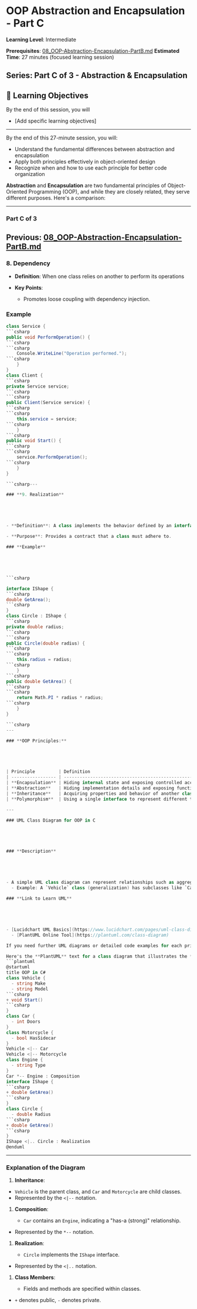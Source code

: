 ﻿# OOP Abstraction and Encapsulation - Part C

**Learning Level**: Intermediate

**Prerequisites**: [08_OOP-Abstraction-Encapsulation-PartB.md](08_OOP-Abstraction-Encapsulation-PartB.md)
**Estimated Time**: 27 minutes (focused learning session)

## **Series**: Part C of 3 - Abstraction & Encapsulation

## 🎯 Learning Objectives

By the end of this session, you will

- [Add specific learning objectives]

---
By the end of this 27-minute session, you will:

- Understand the fundamental differences between abstraction and encapsulation
- Apply both principles effectively in object-oriented design
- Recognize when and how to use each principle for better code organization

**Abstraction** and **Encapsulation** are two fundamental principles of Object-Oriented Programming (OOP), and while they are closely related, they serve different purposes. Here's a comparison:

---

### Part C of 3

## Previous: [08_OOP-Abstraction-Encapsulation-PartB.md](08_OOP-Abstraction-Encapsulation-PartB.md)

### **8. Dependency**

- **Definition**: When one class relies on another to perform its operations

- **Key Points**:

  - Promotes loose coupling with dependency injection.

### **Example**

```csharp
class Service {
```csharp
public void PerformOperation() {
```csharp
```csharp
    Console.WriteLine("Operation performed.");
```csharp
    }
}
class Client {
```csharp
private Service service;
```csharp
```csharp
public Client(Service service) {
```csharp
```csharp
    this.service = service;
```csharp
    }
```csharp
public void Start() {
```csharp
```csharp
    service.PerformOperation();
```csharp
    }
}

```csharp---

### **9. Realization**





- **Definition**: A class implements the behavior defined by an interface

- **Purpose**: Provides a contract that a class must adhere to.

### **Example**





```csharp

interface IShape {
```csharp
double GetArea();
```csharp
}
class Circle : IShape {
```csharp
private double radius;
```csharp
```csharp
public Circle(double radius) {
```csharp
```csharp
    this.radius = radius;
```csharp
    }
```csharp
public double GetArea() {
```csharp
```csharp
    return Math.PI * radius * radius;
```csharp
    }
}

```csharp
---

### **OOP Principles:**





| Principle         | Definition                                                | C# Implementation                  | Example                            |
| ----------------- | --------------------------------------------------------- | ---------------------------------- | ---------------------------------- |
| **Encapsulation** | Hiding internal state and exposing controlled access.     | Access Modifiers, Properties       | `private`, `public`, `protected`   |
| **Abstraction**   | Hiding implementation details and exposing functionality. | Abstract Classes, Interfaces       | `abstract`, `interface`            |
| **Inheritance**   | Acquiring properties and behavior of another class.       | Derived Classes                    | `class Dog : Animal`               |
| **Polymorphism**  | Using a single interface to represent different types.    | Method Overriding, Virtual Methods | `virtual`, `override`, `interface` |

---

### UML Class Diagram for OOP in C





### **Description**





- A simple UML class diagram can represent relationships such as aggregation, composition, inheritance, and realization in the context of OOP in C#
  - Example: A `Vehicle` class (generalization) has subclasses like `Car` and `Motorcycle`, and an `Engine` class (composition) is part of the `Car`.

### **Link to Learn UML**





- [Lucidchart UML Basics](https://www.lucidchart.com/pages/uml-class-diagram)
  - [PlantUML Online Tool](https://plantuml.com/class-diagram)

If you need further UML diagrams or detailed code examples for each principle, let me know!

Here's the **PlantUML** text for a class diagram that illustrates the **OOP principles in C#**. It includes relationships like inheritance, composition, and realization:
```plantuml
@startuml
title OOP in C#
class Vehicle {
  - string Make
  - string Model
```csharp
+ void Start()
```csharp
}
class Car {
  - int Doors
}
class Motorcycle {
  - bool HasSidecar
}
Vehicle <|-- Car
Vehicle <|-- Motorcycle
class Engine {
  - string Type
}
Car *-- Engine : Composition
interface IShape {
```csharp
+ double GetArea()
```csharp
}
class Circle {
  - double Radius
```csharp
+ double GetArea()
```csharp
}
IShape <|.. Circle : Realization
@enduml
```

---

### **Explanation of the Diagram**

1. **Inheritance**:

- `Vehicle` is the parent class, and `Car` and `Motorcycle` are child classes.
- Represented by the `<|--` notation.

1. **Composition**:

   - `Car` contains an `Engine`, indicating a "has-a (strong)" relationship.

- Represented by the `*--` notation.

1. **Realization**:

   - `Circle` implements the `IShape` interface.

- Represented by the `<|..` notation.

1. **Class Members**:

   - Fields and methods are specified within classes.

- `+` denotes public, `-` denotes private.
